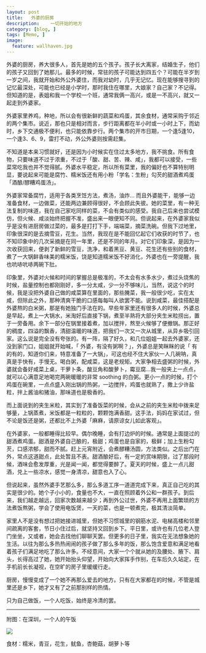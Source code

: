 ```yaml
---
layout: post  
title:   外婆的厨房
description:    一切开始的地方
category: [blog, ]  
tags: [Memo, ]  
image:
  feature: wallhaven.jpg
---
```


外婆的厨房，养大很多人，首先是她的五个孩子。孩子长大离家，结婚生子，他们的孩子又回到了她那儿。最多的时候，常驻的孩子可能达到四五个？可能在半岁到一岁之间，我就开始和外公外婆住，而我对幼时，几乎无记忆。现在能够搜寻到的记忆最深处，可能也已经是小学时，那时我住在哪里，大娘家？自己家？不记得。但知道的是，表姐和我一个学校一个班，通常我俩一高兴，或是一不高兴，就又一起走到外婆家。

外婆家里养鸡，种地，所以会有很新鲜的蔬菜和鸡蛋，其余食材，通常采购于邻近的两个集市。说近，那也只是相对而言，步行距离都在半小时或一小时上下，而幼时，乡下交通极不便利，也只能依靠步行。两个集市的开市日期，一个逢5逢10，一个逢3、6、9，雷打不动，外公外婆则按需赶集。

不知道是本来习惯就好，还是因为小时候实在住过太多地方，我不挑食。所有食物，只要味道不过于浓重，不过于「酸、甜、苦、辣、咸」，我都可以接受，一些菜常吃我也并不觉得腻。外婆水平稳定，所以所有菜里，我的偏好也不算特别明显，要说起来可能是腐竹、糯米饭还有用小粉「学名：生粉」勾芡的甜酒煮鸡蛋「酒酿/醪糟鸡蛋汤」。

外婆家常备腐竹，适用于各类烹饪方法，煮汤，油炸... 而且外婆能干，能够一边准备食材，一边做菜，还能两边兼顾得很好，不会顾此失彼。她的菜里，有一种无法复制的味道，我在自己家吃同样的菜，不会有类似的感受。我自己后来也尝试模仿，但火候、咸淡始终把握不准，盛出来一眼便知不同。但说起来，在外婆家我似乎是没有进厨房做过菜的，最多是打打下手，端端菜，摘菜洗碗。但我下过地里，印象很深的是去摘雪豆，花生。当然，我现在是不能回忆起它们收获的时节了，也不知印象中的几次采摘是在同一年里，还是不同的年月。对它们印象深，是因为一次收获回来，便剥了新鲜的雪豆，洗净，和着黑豆、黄豆、花生还有些别的食材，煮了一大锅鲜香味美的糯米饭，饶是知道糯米饭不好消化，外婆也在一旁提醒，我也吭哧吭哧两碗下肚。

印象里，外婆对火候和时间的掌握总是极准的，不太会有水多水少，煮过头烧焦的时候，盐量控制也都刚刚好，多一分太咸，少一分不够味儿，当然，说这个的时候，我是没把外婆自己做的咸菜算在里面的，那些腌菜，我一般很少吃，实在太咸，但除此之外，那种清爽干脆的口感每每叫人欲罢不能。说到咸菜，最佳搭配是外婆熬的白米粥，那是有她独门手法在的。早些年家里还有很多人的时候，外婆总是早起，煮上一大锅水，米淘好后直接下锅，煮至半熟将大部分夹生米粒捞出，置于一旁备用。余下一部分在锅里接着煮，加以搅拌，熬至火候够了便撤锅。那正好的稠度，四溢的飘香，清甜温暖的味道，把我们一次又一次从城里，从异乡吸引回家。这么说是完全没有夸张的。有一阵，隔了好久，和几位姐姐一起去外婆家，还没到家门口，姐姐就开始喊，「 外婆，有没有粥啊？」，外婆总是笑眯眯的说「 有的有的，知道你们来，特意准备了一大锅」，可这也经不住大家伙一人几碗呐，真真是手快有，手慢无。喝白粥，配咸菜，这是老规矩。大家争相去盛粥的时候，外婆就会备好咸菜上桌，干萝卜条，酸豆角和酸萝卜，霉豆腐...我一般夹上一点点，就可以心满意足地喝完两碗暖暖的非常 soothing 的白粥。更小一点的时候，打个鸡蛋在碗里，一点点盛入刚出锅的热粥，一边搅拌，鸡蛋也就熟了，撒上少许盐粒，拌上酱油和猪油，那味道也是极香的。

而上面说到的夹生米粒，其实到了准备饭菜的时候，会从之前的夹生米粒中拨来足够量，上锅蒸煮，米饭都是一粒粒的，颗颗饱满香甜。这手法，妈妈在家试过，但不论是饭还是粥，还都比不上外婆「麻麻，请原谅女儿如此客观」。

在外婆家，一般都睡得比较早。偶尔晚睡，会有打边炉的时候。通常是上面提过的甜酒煮鸡蛋。甜酒是外婆自己酿的，极甜；鸡蛋也是自家的，极鲜；加上生粉勾芡，口感浓郁，甜而不腻。赶上元宵附近，会煮醪糟汤圆，方法类似。之后出门在外，常点这道甜点，此处暂且不表。甜酒酿好后，有一定的赏味期限，过了那段时候，酒味会愈发厚重，光是闻一闻，都觉得要醉了。夏天的时候，盛上一点儿甜酒，兑上一些凉水，感觉一身清凉，甜意也入了心。

但说起来，虽然外婆手艺那么多，那么多道工序一道道完成下来，真正自己吃的其实是很少的。她个子小小的，食量也不大，一直在照顾着外公和一群孩子。到后来，我们越走越远，回家次数越来越少；再到外公过世，外婆不再用上面繁琐的方法煮饭熬粥，学会了使用电饭煲，一天的菜，也是一顿煮完，极其清淡简单。

家里人不是没有想过把她接进城里，但她不习惯城里的钢筋水泥、电梯高楼和邻里间疏离的客套，节日小住过后，就坚持又回到乡下。平日里，或许也有几位老人登门坐坐，又或者，她会去找他们聊聊天罢。但更多的日子里，我实在无法想象她的生活。以往为那么多热热闹闹的孩子做了那么多年的饭，那么饱含爱意和满足地看着孩子们满足地吃了那么许多。不经意间，大家一个个就从她的及腰处、腋下、肩头，长得高过了她，她开始抬头仰望，开始向大家挥手作别，在车后久久站定，在手机前长长凝视，在空旷的房子里缓缓行走。

厨房，慢慢变成了一个她不再那么爱去的地方。只有在大家都在的时候，不管是城里还是乡下，她才又有了之前那别样的热情。

只为自己做饭，一个人吃饭，始终是冷清的罢。

***

附图：在深圳，一个人的午饭

![](http://7xp8y1.com1.z0.glb.clouddn.com/WeChat_1453616140.jpeg)

食材：糯米，青豆，花生，鱿鱼，杏鲍菇，胡萝卜等







